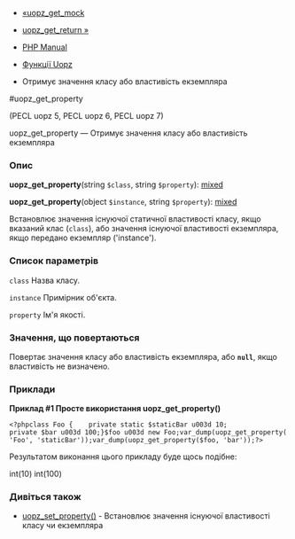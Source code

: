 - [«uopz_get_mock](function.uopz-get-mock.md)
- [uopz_get_return »](function.uopz-get-return.md)

- [PHP Manual](index.md)
- [Функції Uopz](ref.uopz.md)
- Отримує значення класу або властивість екземпляра

#uopz_get_property

(PECL uopz 5, PECL uopz 6, PECL uopz 7)

uopz_get_property — Отримує значення класу або властивість екземпляра

### Опис

**uopz_get_property**(string `$class`, string `$property`):
[mixed](language.types.declarations.md#language.types.declarations.mixed)

**uopz_get_property**(object `$instance`, string `$property`):
[mixed](language.types.declarations.md#language.types.declarations.mixed)

Встановлює значення існуючої статичної властивості класу, якщо
вказаний клас (`class`), або значення існуючої властивості екземпляра,
якщо передано екземпляр ('instance').

### Список параметрів

`class`
Назва класу.

`instance`
Примірник об'єкта.

`property`
Ім'я якості.

### Значення, що повертаються

Повертає значення класу або властивість екземпляра, або **`null`**,
якщо властивість не визначено.

### Приклади

**Приклад #1 Просте використання **uopz_get_property()****

`<?phpclass Foo {    private static $staticBar u003d 10; private $bar u003d 100;}$foo u003d new Foo;var_dump(uopz_get_property('Foo', 'staticBar'));var_dump(uopz_get_property($foo, 'bar'));?> `

Результатом виконання цього прикладу буде щось подібне:

int(10)
int(100)

### Дивіться також

- [uopz_set_property()](function.uopz-set-property.md) -
Встановлює значення існуючої властивості класу чи екземпляра
